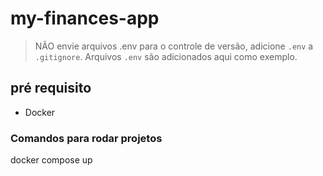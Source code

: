 # my-finances-app

> NÃO envie arquivos .env para o controle de versão, adicione `.env` a `.gitignore`. Arquivos `.env` são adicionados aqui como exemplo.

## pré requisito
- Docker

### Comandos para rodar projetos

docker compose up
